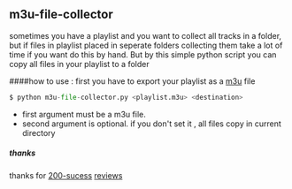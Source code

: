 ## m3u-file-collector

sometimes you have a playlist and you want to collect all tracks in a folder, but if files in playlist placed in seperate folders collecting them take a lot of time if you want do this by hand. 
But by this simple python script you can copy all files in your playlist to a folder

####how to use : 
first you have to export your playlist as a [m3u](https://en.wikipedia.org/wiki/M3U) file

```python
$ python m3u-file-collector.py <playlist.m3u> <destination>
```

- first argument must be a m3u file.
- second argument is optional. if you don't set it , all files copy in current directory

##### thanks
thanks for [200-sucess](http://codereview.stackexchange.com/users/9357/200-success) [reviews](http://codereview.stackexchange.com/questions/107834/m3u-file-collector) 


